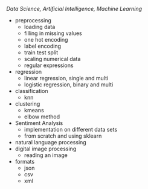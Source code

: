 *Data Science, Artificial Intelligence, Machine Learning*

- preprocessing
  - loading data
  - filling in missing values
  - one hot encoding
  - label encoding
  - train test split
  - scaling numerical data
  - regular expressions
- regression
  - linear regression, single and multi
  - logistic regression, binary and multi
- classification
  - knn
- clustering
  - kmeans
  - elbow method
- Sentiment Analysis
  - implementation on different data sets
  - from scratch and using sklearn
- natural language processing
- digital image processing
  - reading an image
- formats
  - json
  - csv
  - xml
